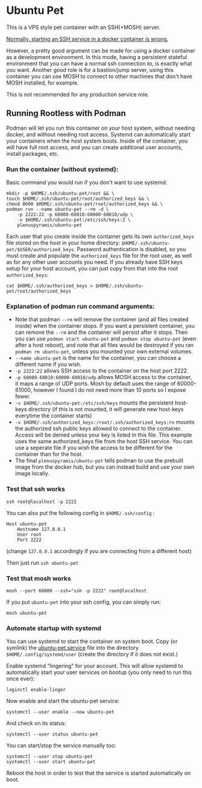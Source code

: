 # Ubuntu Pet

This is a VPS style pet container with an SSH(+MOSH) server.

[Normally, starting an SSH service in a docker container is
wrong.](https://jpetazzo.github.io/2014/06/23/docker-ssh-considered-evil/)

However, a pretty good argument can be made for using a docker container as a
development environment. In this mode, having a persistent stateful environment
that you can have a normal ssh connection to, is exactly what you want. Another
good role is for a bastion/jump server, using this container you can use MOSH to
connect to other machines that don't have MOSH installed, for example.

This is not recommended for any production service role.

## Running Rootless with Podman

Podman will let you run this container on your host system, without needing
docker, and without needing root access. Systemd can automatically start your
containers when the host system boots. Inside of the container, you will have
full root access, and you can create additional user accounts, install packages,
etc.

### Run the container (without systemd):

Basic command you would run if you don't want to use systemd:

```
mkdir -p $HOME/.ssh/ubuntu-pet/root && \
touch $HOME/.ssh/ubuntu-pet/root/authorized_keys && \
chmod 0600 $HOME/.ssh/ubuntu-pet/root/authorized_keys && \
podman run --name ubuntu-pet --rm -d \
    -p 2222:22 -p 60000-60010:60000-60010/udp \
    -v $HOME/.ssh/ubuntu-pet:/etc/ssh/keys:Z \
    plenuspyramis/ubuntu-pet
```

Each user that you create inside the container gets its own `authorized_keys`
file stored on the host in your home directory:
`$HOME/.ssh/ubuntu-pet/$USER/authorized_keys`. Password authentication is
disabled, so you must create and populate the `authorized_keys` file for the
root user, as well as for any other user accounts you need. If you already have
SSH keys setup for your host account, you can just copy from that into the root
`authorized_keys`:

```
cat $HOME/.ssh/authorized_keys > $HOME/.ssh/ubuntu-pet/root/authorized_keys
```

### Explanation of podman run command arguments:

 * Note that podman `--rm` will remove the container (and all files created
   inside) when the container stops. If you want a persistent container, you can
   remove the `--rm` and the container will persist after it stops. Then you can
   use `podman start ubuntu-pet` and `podman stop ubuntu-pet` (even after a host
   reboot), and note that all files would be destroyed if you ran `podman rm
   ubuntu-pet`, unless you mounted your own external volumes.
 * `--name ubuntu-pet` is the name for the container, you can choose a different
   name if you wish.
 * `-p 2222:22` allows SSH access to the container on the host port 2222.
 * `-p 60000-60010:60000-60010/udp` allows MOSH access to the container, it maps
   a range of UDP ports. Mosh by default uses the range of 60000-61000, however
   I found I do not need more than 10 ports so I expose fewer.
 * `-v $HOME/.ssh/ubuntu-pet:/etc/ssh/keys` mounts the persistent host-keys
   directory (if this is not mounted, it will generate new host-keys everytime
   the container starts)
 * `-v $HOME/.ssh/authorized_keys:/root/.ssh/authorized_keys:ro` mounts the
   authorized ssh public keys allowed to connect to the container. Access will
   be denied unless your key is listed in this file. This example uses the same
   authorized_keys file from the host SSH service. You can use a seperate file
   if you wish the access to be different for the container than for the host.
 * The final `plenuspyramis/ubuntu-pet` tells podman to use the prebuilt image
   from the docker hub, but you can instead build and use your own image
   locally.

### Test that ssh works

```
ssh root@localhost -p 2222
```

You can also put the following config in `$HOME/.ssh/config` :

```
Host ubuntu-pet
    Hostname 127.0.0.1
    User root
    Port 2222
```

(change `127.0.0.1` accordingly if you are connecting from a different host)

Then just run `ssh ubuntu-pet`

### Test that mosh works

```
mosh --port 60000 --ssh="ssh -p 2222" root@localhost
```

If you put `ubuntu-pet` into your ssh config, you can simply run:

```
mosh ubuntu-pet
```

### Automate startup with systemd

You can use systemd to start the container on system boot. Copy (or symlink) the
[ubuntu-pet.service](https://raw.githubusercontent.com/PlenusPyramis/dockerfiles/master/ubuntu-pet/ubuntu-pet.service)
file into the directory `$HOME/.config/systemd/user` (create the directory if it
does not exist.)

Enable systemd "lingering" for your account. This will allow systemd to
automatically start your user services on bootup (you only need to run this once
ever):

```
loginctl enable-linger
```

Now enable and start the ubuntu-pet service:

```
systemctl --user enable --now ubuntu-pet
```

And check on its status:

```
systemctl --user status ubuntu-pet
```

You can start/stop the service manually too:

```
systemctl --user stop ubuntu-pet
systemctl --user start ubuntu-pet
```

Reboot the host in order to test that the service is started automatically on
boot.

